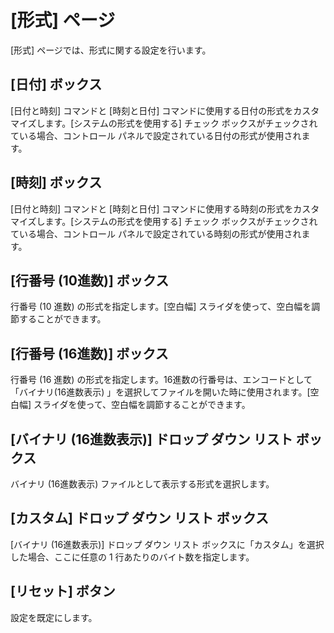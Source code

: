 # \[形式\] ページ

\[形式\] ページでは、形式に関する設定を行います。

## \[日付\] ボックス

\[日付と時刻\] コマンドと \[時刻と日付\] コマンドに使用する日付の形式をカスタマイズします。\[システムの形式を使用する\] チェック ボックスがチェックされている場合、コントロール パネルで設定されている日付の形式が使用されます。

## \[時刻\] ボックス

\[日付と時刻\] コマンドと \[時刻と日付\] コマンドに使用する時刻の形式をカスタマイズします。\[システムの形式を使用する\] チェック ボックスがチェックされている場合、コントロール パネルで設定されている時刻の形式が使用されます。

## \[行番号 (10進数)\] ボックス

行番号 (10 進数) の形式を指定します。\[空白幅\] スライダを使って、空白幅を調節することができます。

## \[行番号 (16進数)\] ボックス

行番号 (16 進数) の形式を指定します。16進数の行番号は、エンコードとして「バイナリ(16進数表示) 」を選択してファイルを開いた時に使用されます。\[空白幅\] スライダを使って、空白幅を調節することができます。

## \[バイナリ (16進数表示)\] ドロップ ダウン リスト ボックス

バイナリ (16進数表示) ファイルとして表示する形式を選択します。

## \[カスタム\] ドロップ ダウン リスト ボックス

\[バイナリ (16進数表示)\] ドロップ ダウン リスト ボックスに「カスタム」を選択した場合、ここに任意の 1 行あたりのバイト数を指定します。

## \[リセット\] ボタン

設定を既定にします。

